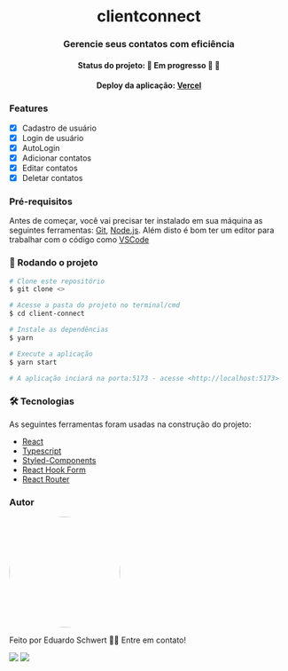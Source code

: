 <h1 align="center">clientconnect</h1>

<h3 align="center">Gerencie seus contatos com eficiência</h3>

<h4 align="center">Status do projeto: 🚧   Em progresso 🚀 🚧</h4>

<h4 align="center">Deploy da aplicação: <a href="">Vercel</a></h4>

<h3>Features</h3>

- [x] Cadastro de usuário
- [x] Login de usuário
- [x] AutoLogin
- [x] Adicionar contatos
- [x] Editar contatos
- [x] Deletar contatos

<h3>Pré-requisitos</h3>

Antes de começar, você vai precisar ter instalado em sua máquina as seguintes ferramentas:
[Git](https://git-scm.com), [Node.js](https://nodejs.org/en/).
Além disto é bom ter um editor para trabalhar com o código como [VSCode](https://code.visualstudio.com/)

<h3>🚀 Rodando o projeto</h3>

```bash
# Clone este repositório
$ git clone <>

# Acesse a pasta do projeto no terminal/cmd
$ cd client-connect

# Instale as dependências
$ yarn

# Execute a aplicação
$ yarn start

# A aplicação inciará na porta:5173 - acesse <http://localhost:5173>
```

<h3>🛠 Tecnologias</h3>

As seguintes ferramentas foram usadas na construção do projeto:

- [React](https://pt-br.reactjs.org/)
- [Typescript](https://www.typescriptlang.org/)
- [Styled-Components](https://styled-components.com/)
- [React Hook Form](https://react-hook-form.com/)
- [React Router](https://reactrouter.com/en/main)

<h3>Autor</h3>

<img style="border-radius: 50%" width="200" src="https://avatars.githubusercontent.com/u/106620111?s=400&u=d29e7cd5bdcadc0a09721f69115d267054018be7&v=4"/>

Feito por Eduardo Schwert 👋🏽 Entre em contato!

<a href="https://www.linkedin.com/in/eduardoschwert/"><img src="https://img.shields.io/badge/-Eduardo-%230A66C2?logo=linkedin"/></a>
<a href="mailto:eduardoschwert@yahoo.com.br"><img src="https://img.shields.io/badge/-eduardoschwert%40yahoo.com.br-%236001D2?logo=yahoo"/></a>
